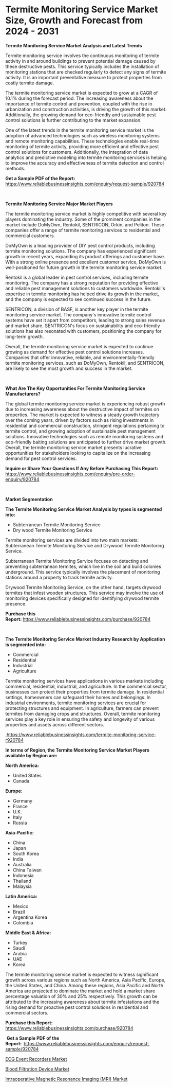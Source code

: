 <p><h1>Termite Monitoring Service Market Size, Growth and Forecast from 2024 - 2031</h1></p><p><strong>Termite Monitoring Service Market Analysis and Latest Trends</strong></p>
<p><p>Termite monitoring service involves the continuous monitoring of termite activity in and around buildings to prevent potential damage caused by these destructive pests. This service typically includes the installation of monitoring stations that are checked regularly to detect any signs of termite activity. It is an important preventative measure to protect properties from costly termite damage.</p><p>The termite monitoring service market is expected to grow at a CAGR of 10.1% during the forecast period. The increasing awareness about the importance of termite control and prevention, coupled with the rise in urbanization and construction activities, is driving the growth of this market. Additionally, the growing demand for eco-friendly and sustainable pest control solutions is further contributing to the market expansion.</p><p>One of the latest trends in the termite monitoring service market is the adoption of advanced technologies such as wireless monitoring systems and remote monitoring capabilities. These technologies enable real-time monitoring of termite activity, providing more efficient and effective pest control solutions for customers. Additionally, the integration of data analytics and predictive modeling into termite monitoring services is helping to improve the accuracy and effectiveness of termite detection and control methods.</p></p>
<p><strong>Get a Sample PDF of the Report:&nbsp;</strong> <a href="https://www.reliablebusinessinsights.com/enquiry/request-sample/920784">https://www.reliablebusinessinsights.com/enquiry/request-sample/920784</a></p>
<p>&nbsp;</p>
<p><strong>Termite Monitoring Service Major Market Players</strong></p>
<p><p>The termite monitoring service market is highly competitive with several key players dominating the industry. Some of the prominent companies in the market include DoMyOwn, Rentokil, SENTRICON, Orkin, and Peliton. These companies offer a range of termite monitoring services to residential and commercial customers.</p><p>DoMyOwn is a leading provider of DIY pest control products, including termite monitoring solutions. The company has experienced significant growth in recent years, expanding its product offerings and customer base. With a strong online presence and excellent customer service, DoMyOwn is well-positioned for future growth in the termite monitoring service market.</p><p>Rentokil is a global leader in pest control services, including termite monitoring. The company has a strong reputation for providing effective and reliable pest management solutions to customers worldwide. Rentokil's expertise in termite monitoring has helped drive its growth in the market, and the company is expected to see continued success in the future.</p><p>SENTRICON, a division of BASF, is another key player in the termite monitoring service market. The company's innovative termite control systems have set it apart from competitors, leading to strong sales revenue and market share. SENTRICON's focus on sustainability and eco-friendly solutions has also resonated with customers, positioning the company for long-term growth.</p><p>Overall, the termite monitoring service market is expected to continue growing as demand for effective pest control solutions increases. Companies that offer innovative, reliable, and environmentally-friendly termite monitoring services, such as DoMyOwn, Rentokil, and SENTRICON, are likely to see the most growth and success in the market.</p></p>
<p>&nbsp;</p>
<p><strong>What Are The Key Opportunities For Termite Monitoring Service Manufacturers?</strong></p>
<p><p>The global termite monitoring service market is experiencing robust growth due to increasing awareness about the destructive impact of termites on properties. The market is expected to witness a steady growth trajectory over the coming years, driven by factors such as rising investments in residential and commercial construction, stringent regulations pertaining to termite control, and growing adoption of sustainable pest management solutions. Innovative technologies such as remote monitoring systems and eco-friendly baiting solutions are anticipated to further drive market growth. Overall, the termite monitoring service market presents lucrative opportunities for stakeholders looking to capitalize on the increasing demand for pest control services.</p></p>
<p><strong>Inquire or Share Your Questions If Any Before Purchasing This Report:</strong> <a href="https://www.reliablebusinessinsights.com/enquiry/pre-order-enquiry/920784">https://www.reliablebusinessinsights.com/enquiry/pre-order-enquiry/920784</a></p>
<p>&nbsp;</p>
<p><strong>Market Segmentation</strong></p>
<p><strong>The Termite Monitoring Service Market Analysis by types is segmented into:</strong></p>
<p><ul><li>Subterranean Termite Monitoring Service</li><li>Dry wood Termite Monitoring Service</li></ul></p>
<p><p>Termite monitoring services are divided into two main markets: Subterranean Termite Monitoring Service and Drywood Termite Monitoring Service. </p><p>Subterranean Termite Monitoring Service focuses on detecting and preventing subterranean termites, which live in the soil and build colonies underground. This service typically involves the placement of monitoring stations around a property to track termite activity.</p><p>Drywood Termite Monitoring Service, on the other hand, targets drywood termites that infest wooden structures. This service may involve the use of monitoring devices specifically designed for identifying drywood termite presence.</p></p>
<p><strong>Purchase this Report:&nbsp;</strong><a href="https://www.reliablebusinessinsights.com/purchase/920784">https://www.reliablebusinessinsights.com/purchase/920784</a></p>
<p>&nbsp;</p>
<p><strong>The Termite Monitoring Service Market Industry Research by Application is segmented into:</strong></p>
<p><ul><li>Commercial</li><li>Residential</li><li>Industrial</li><li>Agriculture</li></ul></p>
<p><p>Termite monitoring services have applications in various markets including commercial, residential, industrial, and agriculture. In the commercial sector, businesses can protect their properties from termite damage. In residential settings, homeowners can safeguard their homes and belongings. In industrial environments, termite monitoring services are crucial for protecting structures and equipment. In agriculture, farmers can prevent termites from damaging crops and structures. Overall, termite monitoring services play a key role in ensuring the safety and longevity of various properties and assets across different sectors.</p></p>
<p><a href="https://www.reliablebusinessinsights.com/termite-monitoring-service-r920784">&nbsp;https://www.reliablebusinessinsights.com/termite-monitoring-service-r920784</a></p>
<p><strong>In terms of Region, the Termite Monitoring Service Market Players available by Region are:</strong></p>
<p>
    <p> <strong> North America: </strong>
        <ul>
            <li>United States</li>
            <li>Canada</li>
        </ul>
        </p> 
    <p> <strong> Europe: </strong>
        <ul>
            <li>Germany</li>
            <li>France</li>
            <li>U.K.</li>
            <li>Italy</li>
            <li>Russia</li>
        </ul>
        </p> 
    <p> <strong> Asia-Pacific: </strong>
        <ul>
            <li>China</li>
            <li>Japan</li>
            <li>South Korea</li>
            <li>India</li>
            <li>Australia</li>
            <li>China Taiwan</li>
            <li>Indonesia</li>
            <li>Thailand</li>
            <li>Malaysia</li>
        </ul>
        </p> 
    <p> <strong> Latin America: </strong>
        <ul>
            <li>Mexico</li>
            <li>Brazil</li>
            <li>Argentina Korea</li>
            <li>Colombia</li>
        </ul>
        </p> 
    <p> <strong> Middle East & Africa: </strong>
        <ul>
            <li>Turkey</li>
            <li>Saudi</li>
            <li>Arabia</li>
            <li>UAE</li>
            <li>Korea</li>
        </ul>
    </p>
    </p>
<p><p>The termite monitoring service market is expected to witness significant growth across various regions such as North America, Asia Pacific, Europe, the United States, and China. Among these regions, Asia Pacific and North America are projected to dominate the market and hold a market share percentage valuation of 30% and 25% respectively. This growth can be attributed to the increasing awareness about termite infestations and the rising demand for proactive pest control solutions in residential and commercial sectors.</p></p>
<p><strong>Purchase this Report: </strong><a href="https://www.reliablebusinessinsights.com/purchase/920784">https://www.reliablebusinessinsights.com/purchase/920784</a></p>
<p>&nbsp;<strong>Get a Sample PDF of the Report:&nbsp;&nbsp;</strong><a href="https://www.reliablebusinessinsights.com/enquiry/request-sample/920784">https://www.reliablebusinessinsights.com/enquiry/request-sample/920784</a></p>
<p><strong></strong></p>
<p><p><a href="https://github.com/liliskanaya73/Market-Research-Report-List-1/blob/main/ecg-event-recorders-market.md">ECG Event Recorders Market</a></p><p><a href="https://view.publitas.com/reportprime-1/blood-filtration-device-market-a-global-and-regional-analysis-2024-2031/">Blood Filtration Device Market</a></p><p><a href="https://github.com/mooaaztarek/Market-Research-Report-List-1/blob/main/intraoperative-magnetic-resonance-imaging-mri-market.md">Intraoperative Magnetic Resonance Imaging (MRI) Market</a></p></p>